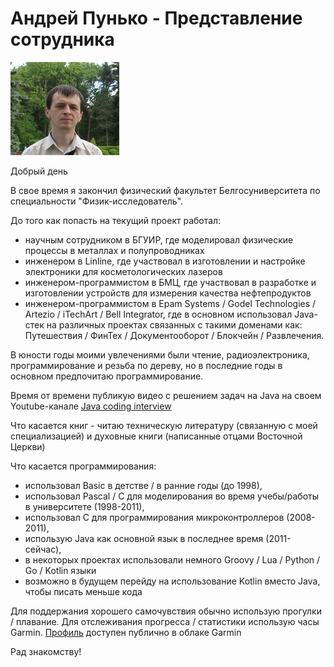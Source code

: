 
# Андрей Пунько - Представление сотрудника

![image info](../images/Andrei_Punko_photo_informal_(forest).jpg)

Добрый день

В свое время я закончил физический факультет Белгосуниверситета по специальности "Физик-исследователь".

До того как попасть на текущий проект работал:
- научным сотрудником в БГУИР, где моделировал физические процессы в металлах и полупроводниках
- инженером в Linline, где участвовал в изготовлении и настройке электроники для косметологических лазеров
- инженером-программистом в БМЦ, где участвовал в разработке и изготовлении устройств для измерения качества нефтепродуктов
- инженером-программистом в Epam Systems / Godel Technologies / Artezio / iTechArt / Bell Integrator, где в основном использовал Java-стек
на различных проектах связанных с такими доменами как:
  Путешествия / ФинТех / Документооборот / Блокчейн / Развлечения.

В юности годы моими увлечениями были чтение, радиоэлектроника, программирование и резьба по дереву,
но в последние годы в основном предпочитаю программирование.

Время от времени публикую видео с решением задач на Java на своем Youtube-канале [Java coding interview](https://www.youtube.com/@andd3dfx)

Что касается книг - читаю техническую литературу (связанную с моей специализацией) 
и духовные книги (написанные отцами Восточной Церкви)

Что касается программирования:
- использовал Basic в детстве / в ранние годы (до 1998),
- использовал Pascal / C для моделирования во время учебы/работы в университете (1998-2011),
- использовал C для программирования микроконтроллеров (2008-2011),
- использую Java как основной язык в последнее время (2011-сейчас),
- в некоторых проектах использовали немного Groovy / Lua / Python / Go / Kotlin языки
- возможно в будущем перейду на использование Kotlin вместо Java, чтобы писать меньше кода

Для поддержания хорошего самочувствия обычно использую прогулки / плавание.
Для отслеживания прогресса / статистики использую часы Garmin.
[Профиль](https://connect.garmin.com/modern/profile/754a6849-312d-4bcc-bda2-631f5ebe0477) доступен публично в облаке Garmin

Рад знакомству!
